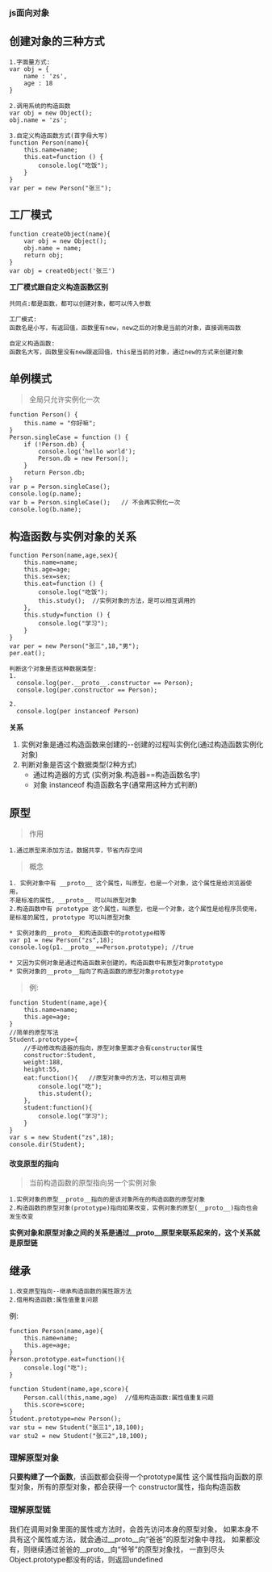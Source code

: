 ### js面向对象

## 创建对象的三种方式

```
1.字面量方式:
var obj = {
    name : 'zs',
    age : 18
}

2.调用系统的构造函数
var obj = new Object();
obj.name = 'zs';

3.自定义构造函数方式(首字母大写)
function Person(name){
    this.name=name;
    this.eat=function () {
        console.log("吃饭");
    }
}
var per = new Person("张三");
```

## 工厂模式

```
function createObject(name){
    var obj = new Object();
    obj.name = name;
    return obj;
}
var obj = createObject('张三')
```

**工厂模式跟自定义构造函数区别**

```
共同点:都是函数，都可以创建对象，都可以传入参数

工厂模式:
函数名是小写，有返回值，函数里有new，new之后的对象是当前的对象，直接调用函数

自定义构造函数:
函数名大写，函数里没有new跟返回值，this是当前的对象，通过new的方式来创建对象
```

## 单例模式

>全局只允许实例化一次

```
function Person() {
    this.name = "你好嘛";
}
Person.singleCase = function () {
    if (!Person.db) {
        console.log('hello world');
        Person.db = new Person();
    }
    return Person.db;
}
var p = Person.singleCase();
console.log(p.name);
var b = Person.singleCase();   // 不会再实例化一次
console.log(b.name);
```

## 构造函数与实例对象的关系

```
function Person(name,age,sex){
    this.name=name;
    this.age=age;
    this.sex=sex;
    this.eat=function () {
        console.log("吃饭");
        this.study();  //实例对象的方法，是可以相互调用的
    },
    this.study=function () {
        console.log("学习");
    }
}
var per = new Person("张三",18,"男");
per.eat();

判断这个对象是否这种数据类型:
1.
  console.log(per.__proto__.constructor == Person);
  console.log(per.constructor == Person);

2.
  console.log(per instanceof Person)
```

**关系**

1. 实例对象是通过构造函数来创建的--创建的过程叫实例化(通过构造函数实例化对象)
2. 判断对象是否这个数据类型(2种方式)
    - 通过构造器的方式 (实例对象.构造器==构造函数名字)
    - 对象 instanceof 构造函数名字(通常用这种方式判断)

## 原型

>作用

```
1.通过原型来添加方法，数据共享，节省内存空间
```

>概念

```
1. 实例对象中有 __proto__ 这个属性，叫原型，也是一个对象，这个属性是给浏览器使用，
不是标准的属性, __proto__ 可以叫原型对象
2.构造函数中有 prototype 这个属性，叫原型，也是一个对象，这个属性是给程序员使用，
是标准的属性, prototype 可以叫原型对象

* 实例对象的__proto__和构造函数中的prototype相等
var p1 = new Person("zs",18);
console.log(p1.__proto__==Person.prototype); //true

* 又因为实例对象是通过构造函数来创建的，构造函数中有原型对象prototype
* 实例对象的__proto__指向了构造函数的原型对象prototype
```

>例:

```
function Student(name,age){
    this.name=name;
    this.age=age;
}
//简单的原型写法
Student.prototype={
    //手动修改构造器的指向，原型对象里面才会有constructor属性
    constructor:Student,
    weight:188,
    height:55,
    eat:function(){   //原型对象中的方法，可以相互调用
        console.log("吃");
        this.student();
    },
    student:function(){
        console.log("学习");
    }
}
var s = new Student("zs",18);
console.dir(Student);
```

#### 改变原型的指向

>当前构造函数的原型指向另一个实例对象

```
1.实例对象的原型__proto__指向的是该对象所在的构造函数的原型对象
2.构造函数的原型对象(prototype)指向如果改变，实例对象的原型(__proto__)指向也会发生改变
```

**实例对象和原型对象之间的关系是通过__proto__原型来联系起来的，这个关系就是原型链**

## 继承

```
1.改变原型指向--继承构造函数的属性跟方法
2.借用构造函数:属性值重复问题
```

例:
```
function Person(name,age){
    this.name=name;
    this.age=age;
}
Person.prototype.eat=function(){
    console.log("吃");
}

function Student(name,age,score){
    Person.call(this,name,age)  //借用构造函数:属性值重复问题
    this.score=score;
}
Student.prototype=new Person();
var stu = new Student("张三1",18,100);
var stu2 = new Student("张三2",18,100);
```


### 理解原型对象

**只要构建了一个函数**，该函数都会获得一个prototype属性
这个属性指向函数的原型对象，所有的原型对象，都会获得一个
constructor属性，指向构造函数

### 理解原型链
我们在调用对象里面的属性或方法时，会首先访问本身的原型对象，
如果本身不具有这个属性或方法，就会通过__proto__向“爸爸”的原型对象中寻找，
如果都没有，则继续通过爸爸的__proto__向“爷爷”的原型对象找，
一直到尽头Object.prototype都没有的话，则返回undefined
